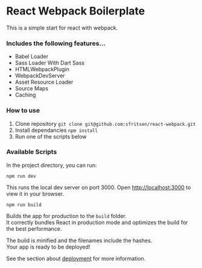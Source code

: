 # React Webpack Boilerplate
This is a simple start for react with webpack.

### Includes the following features...
- Babel Loader
- Sass Loader With Dart Sass
- HTMLWebpackPlugin
- WebpackDevServer
- Asset Resource Loader
- Source Maps
- Caching

### How to use
1. Clone repository `git clone git@github.com:sfritsen/react-webpack.git`
2. Install dependancies `npm install`
3. Run one of the scripts below

### Available Scripts
In the project directory, you can run:

```
npm run dev
```
This runs the local dev server on port 3000.
Open [http://localhost:3000](http://localhost:3000) to view it in your browser.

```
npm run build
```
Builds the app for production to the `build` folder.\
It correctly bundles React in production mode and optimizes the build for the best performance.

The build is minified and the filenames include the hashes.\
Your app is ready to be deployed!

See the section about [deployment](https://facebook.github.io/create-react-app/docs/deployment) for more information.